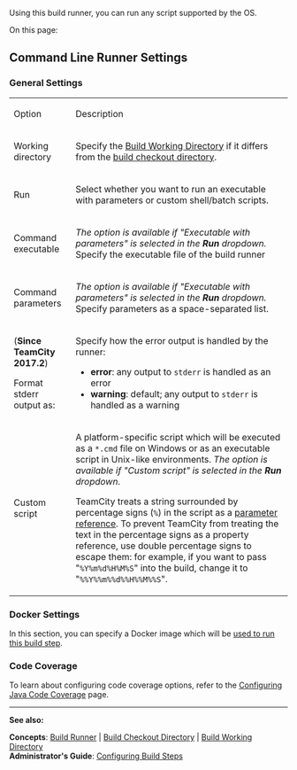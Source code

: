 [//]: # (title: Command Line)
[//]: # (auxiliary-id: Command Line)
Using this build runner, you can run any script supported by the OS.

On this page:

<tag-list of="chapter" mode="tree" depth="4"/>

## Command Line Runner Settings

### General Settings

<table><tr>

<td>

Option


</td>

<td>

Description


</td></tr><tr>

<td>

Working directory


</td>

<td>

Specify the [Build Working Directory](build-working-directory.md) if it differs from the [build checkout directory](build-checkout-directory.md).


</td></tr><tr>

<td>

Run


</td>

<td>

Select whether you want to run an executable with parameters or custom shell/batch scripts.


</td></tr><tr>

<td>

Command executable


</td>

<td>

_The option is available if "Executable with parameters" is selected in the __Run__ dropdown._ Specify the executable file of the build runner


</td></tr><tr>

<td>

Command parameters


</td>

<td>

_The option is available if "Executable with parameters" is selected in the __Run__ dropdown._ Specify parameters as a space\-separated list.


</td></tr><tr>

<td>

(__Since TeamCity 2017.2__)

Format stderr output as:

</td>

<td>

Specify how the error output is handled by the runner:

* __error__: any output to `stderr` is handled as an error
* __warning__: default; any output to `stderr` is handled as a warning



</td></tr><tr>

<td>

Custom script


</td>

<td>

A platform\-specific script which will be executed as a `*.cmd` file on Windows or as an executable script in Unix\-like environments. _The option is available if "Custom script" is selected in the __Run__ dropdown_.

<tip>

TeamCity treats a string surrounded by percentage signs (`%`) in the script as a [parameter reference](predefined-build-parameters.md). To prevent TeamCity from treating the text in the percentage signs as a property reference, use double percentage signs to escape them: for example, if you want to pass "`%Y%m%d%H%M%S`" into the build, change it to "`%%Y%%m%%d%%H%%M%%S`".
</tip>


</td></tr></table>

### Docker Settings

In this section, you can specify a Docker image which will be [used to run this build step](docker-wrapper.md).

### Code Coverage

To learn about configuring code coverage options, refer to the [Configuring Java Code Coverage](configuring-java-code-coverage.md) page.



__  __

__See also:__


__Concepts__: [Build Runner](build-runner.md) | [Build Checkout Directory](build-checkout-directory.md) | [Build Working Directory](build-working-directory.md)   
__Administrator's Guide__: [Configuring Build Steps](configuring-build-steps.md)
